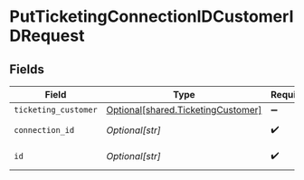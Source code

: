 # PutTicketingConnectionIDCustomerIDRequest


## Fields

| Field                                                                              | Type                                                                               | Required                                                                           | Description                                                                        |
| ---------------------------------------------------------------------------------- | ---------------------------------------------------------------------------------- | ---------------------------------------------------------------------------------- | ---------------------------------------------------------------------------------- |
| `ticketing_customer`                                                               | [Optional[shared.TicketingCustomer]](undefined/models/shared/ticketingcustomer.md) | :heavy_minus_sign:                                                                 | N/A                                                                                |
| `connection_id`                                                                    | *Optional[str]*                                                                    | :heavy_check_mark:                                                                 | ID of the connection                                                               |
| `id`                                                                               | *Optional[str]*                                                                    | :heavy_check_mark:                                                                 | ID of the Customer                                                                 |